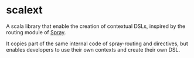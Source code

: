 scalext
=======

A scala library that enable the creation of contextual DSLs, inspired by the routing module of [Spray](http://spray.io/).

It copies part of the same internal code of spray-routing and directives, but enables developers to use their own contexts and create their own DSL.
